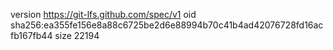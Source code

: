 version https://git-lfs.github.com/spec/v1
oid sha256:ea355fe156e8a88c6725be2d6e88994b70c41b4ad42076728fd16acfb167fb44
size 22194

